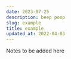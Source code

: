 ```yaml
---
date: 2023-07-25
description: beep poop
slug: example
title: example
updated_at: 2022-04-03
---
```

   
Notes to be added here
